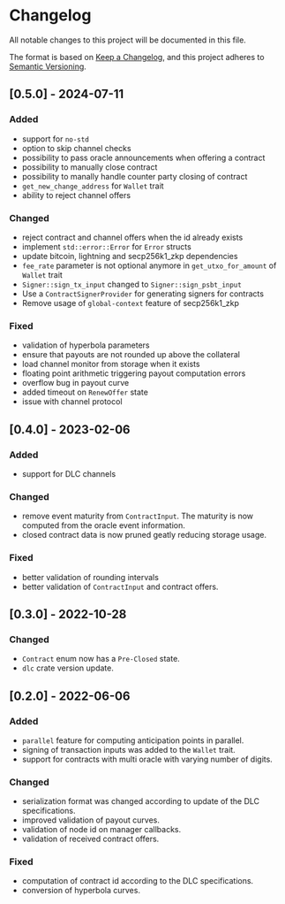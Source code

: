 # Changelog
All notable changes to this project will be documented in this file.

The format is based on [Keep a Changelog](https://keepachangelog.com/en/1.0.0/),
and this project adheres to [Semantic Versioning](https://semver.org/spec/v2.0.0.html).

## [0.5.0] - 2024-07-11

### Added
- support for `no-std`
- option to skip channel checks
- possibility to pass oracle announcements when offering a contract
- possibility to manually close contract
- possibility to manally handle counter party closing of contract
- `get_new_change_address` for `Wallet` trait
- ability to reject channel offers

### Changed
- reject contract and channel offers when the id already exists
- implement `std::error::Error` for `Error` structs
- update bitcoin, lightning and secp256k1_zkp dependencies
- `fee_rate` parameter is not optional anymore in `get_utxo_for_amount` of `Wallet` trait
- `Signer::sign_tx_input` changed to `Signer::sign_psbt_input`
- Use a `ContractSignerProvider` for generating signers for contracts
- Remove usage of `global-context` feature of secp256k1_zkp

### Fixed
- validation of hyperbola parameters
- ensure that payouts are not rounded up above the collateral
- load channel monitor from storage when it exists
- floating point arithmetic triggering payout computation errors
- overflow bug in payout curve
- added timeout on `RenewOffer` state
- issue with channel protocol


## [0.4.0] - 2023-02-06

### Added
- support for DLC channels

### Changed
- remove event maturity from `ContractInput`. The maturity is now computed from the oracle event information.
- closed contract data is now pruned geatly reducing storage usage.

### Fixed
- better validation of rounding intervals
- better validation of `ContractInput` and contract offers.

## [0.3.0] - 2022-10-28

### Changed
- `Contract` enum now has a `Pre-Closed` state.
- `dlc` crate version update.

## [0.2.0] - 2022-06-06

### Added
- `parallel` feature for computing anticipation points in parallel.
- signing of transaction inputs was added to the `Wallet` trait.
- support for contracts with multi oracle with varying number of digits.

### Changed
- serialization format was changed according to update of the DLC specifications.
- improved validation of payout curves.
- validation of node id on manager callbacks.
- validation of received contract offers.

### Fixed
- computation of contract id according to the DLC specifications.
- conversion of hyperbola curves.
